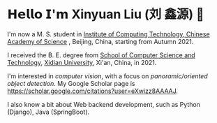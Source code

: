 # 𝗛𝗲𝗹𝗹𝗼 𝗜'𝗺 Xinyuan Liu (刘 鑫源) 👋

I'm now a M. S. student in [Institute of Computing Technology, Chinese Academy of Science](http://www.ict.cas.cn) , Beijing, China, starting from Autumn 2021.

I received the B. E. degree from [School of Computer Science and Technology](https://cs.xidian.edu.cn/), [Xidian University](https://www.xidian.edu.cn/), Xi'an, China, in 2021.

I'm interested in *computer vision*, with a focus on *panoramic/oriented object detection*. My Google Scholar page is https://scholar.google.com/citations?user=eXwizz8AAAAJ.

I also know a bit about Web backend development, such as Python (Django), Java (SpringBoot).
